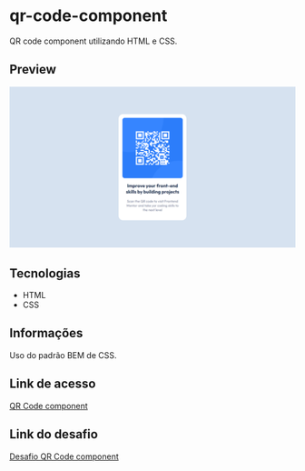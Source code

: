 # qr-code-component

QR code component utilizando HTML e CSS.

## Preview

![Preview do projeto](assets/img/qr-code-component-preview.png "QR Code component preview")

## Tecnologias

- HTML
- CSS

## Informações

Uso do padrão BEM de CSS.

## Link de acesso

<a href="https://udanielnogueira.github.io/qr-code-component/" target="_blank">QR Code component</a>

## Link do desafio

<a href="https://www.frontendmentor.io/challenges/qr-code-component-iux_sIO_H" target="_blank">Desafio QR Code component</a>
